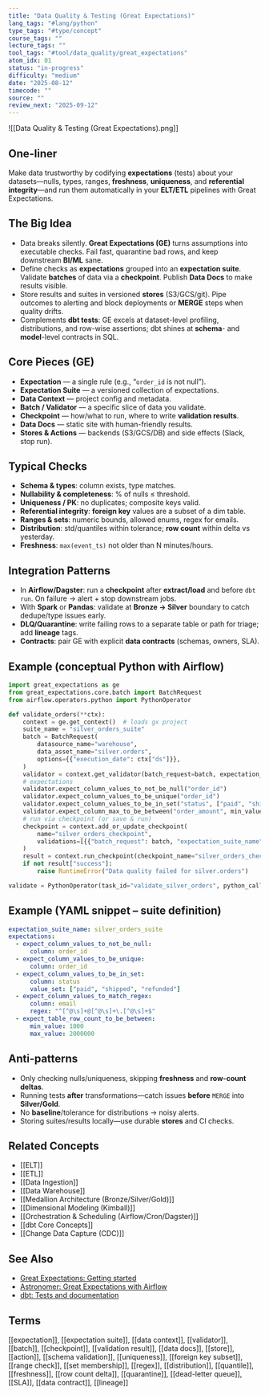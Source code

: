 ```yaml
---
title: "Data Quality & Testing (Great Expectations)"
lang_tags: "#lang/python"
type_tags: "#type/concept"
course_tags: ""
lecture_tags: ""
tool_tags: "#tool/data_quality/great_expectations"
atom_idx: 01
status: "in-progress"
difficulty: "medium"
date: "2025-08-12"
timecode: ""
source: ""
review_next: "2025-09-12"
---
```



![[Data Quality & Testing (Great Expectations).png]]

## **One-liner**
Make data trustworthy by codifying **expectations** (tests) about your datasets—nulls, types, ranges, **freshness**, **uniqueness**, and **referential integrity**—and run them automatically in your **ELT/ETL** pipelines with Great Expectations.

## The Big Idea
- Data breaks silently. **Great Expectations (GE)** turns assumptions into executable checks. Fail fast, quarantine bad rows, and keep downstream **BI/ML** sane.
- Define checks as **expectations** grouped into an **expectation suite**. Validate **batches** of data via a **checkpoint**. Publish **Data Docs** to make results visible.
- Store results and suites in versioned **stores** (S3/GCS/git). Pipe outcomes to alerting and block deployments or **MERGE** steps when quality drifts.
- Complements **dbt tests**: GE excels at dataset-level profiling, distributions, and row-wise assertions; dbt shines at **schema**- and **model**-level contracts in SQL.

## Core Pieces (GE)
- **Expectation** — a single rule (e.g., “`order_id` is not null”).  
- **Expectation Suite** — a versioned collection of expectations.  
- **Data Context** — project config and metadata.  
- **Batch / Validator** — a specific slice of data you validate.  
- **Checkpoint** — how/what to run, where to write **validation results**.  
- **Data Docs** — static site with human-friendly results.  
- **Stores & Actions** — backends (S3/GCS/DB) and side effects (Slack, stop run).

## Typical Checks
- **Schema & types**: column exists, type matches.  
- **Nullability & completeness**: % of nulls ≤ threshold.  
- **Uniqueness / PK**: no duplicates; composite keys valid.  
- **Referential integrity**: **foreign key** values are a subset of a dim table.  
- **Ranges & sets**: numeric bounds, allowed enums, regex for emails.  
- **Distribution**: std/quantiles within tolerance; **row count** within delta vs yesterday.  
- **Freshness**: `max(event_ts)` not older than N minutes/hours.

## Integration Patterns
- In **Airflow/Dagster**: run a **checkpoint** after **extract/load** and before `dbt run`. On failure → alert + stop downstream jobs.  
- With **Spark** or **Pandas**: validate at **Bronze → Silver** boundary to catch dedupe/type issues early.  
- **DLQ/Quarantine**: write failing rows to a separate table or path for triage; add **lineage** tags.  
- **Contracts**: pair GE with explicit **data contracts** (schemas, owners, SLA).

## Example (conceptual Python with Airflow)
```python
import great_expectations as ge
from great_expectations.core.batch import BatchRequest
from airflow.operators.python import PythonOperator

def validate_orders(**ctx):
    context = ge.get_context()  # loads gx project
    suite_name = "silver_orders_suite"
    batch = BatchRequest(
        datasource_name="warehouse",
        data_asset_name="silver.orders",
        options={{"execution_date": ctx["ds"]}},
    )
    validator = context.get_validator(batch_request=batch, expectation_suite_name=suite_name)
    # expectations
    validator.expect_column_values_to_not_be_null("order_id")
    validator.expect_column_values_to_be_unique("order_id")
    validator.expect_column_values_to_be_in_set("status", ["paid", "shipped", "refunded"])
    validator.expect_column_max_to_be_between("order_amount", min_value=0, max_value=100000)
    # run via checkpoint (or save & run)
    checkpoint = context.add_or_update_checkpoint(
        name="silver_orders_checkpoint",
        validations=[{{"batch_request": batch, "expectation_suite_name": suite_name}}],
    )
    result = context.run_checkpoint(checkpoint_name="silver_orders_checkpoint")
    if not result["success"]:
        raise RuntimeError("Data quality failed for silver.orders")

validate = PythonOperator(task_id="validate_silver_orders", python_callable=validate_orders)
```

## Example (YAML snippet – suite definition)
```yaml
expectation_suite_name: silver_orders_suite
expectations:
  - expect_column_values_to_not_be_null:
      column: order_id
  - expect_column_values_to_be_unique:
      column: order_id
  - expect_column_values_to_be_in_set:
      column: status
      value_set: ["paid", "shipped", "refunded"]
  - expect_column_values_to_match_regex:
      column: email
      regex: "^[^@\s]+@[^@\s]+\.[^@\s]+$"
  - expect_table_row_count_to_be_between:
      min_value: 1000
      max_value: 2000000
```

## Anti-patterns
- Only checking nulls/uniqueness, skipping **freshness** and **row-count deltas**.  
- Running tests **after** transformations—catch issues **before** `MERGE` into **Silver/Gold**.  
- No **baseline**/tolerance for distributions → noisy alerts.  
- Storing suites/results locally—use durable **stores** and CI checks.

## Related Concepts
- [[ELT]]  
- [[ETL]]  
- [[Data Ingestion]]  
- [[Data Warehouse]]  
- [[Medallion Architecture (Bronze/Silver/Gold)]]  
- [[Dimensional Modeling (Kimball)]]  
- [[Orchestration & Scheduling (Airflow/Cron/Dagster)]]  
- [[dbt Core Concepts]]  
- [[Change Data Capture (CDC)]]  

## See Also
- [Great Expectations: Getting started](https://docs.greatexpectations.io/docs/)
- [Astronomer: Great Expectations with Airflow](https://www.astronomer.io/guides/airflow-great-expectations/)
- [dbt: Tests and documentation](https://docs.getdbt.com/docs/build/tests)

## Terms
[[expectation]], [[expectation suite]], [[data context]], [[validator]], [[batch]], [[checkpoint]], [[validation result]], [[data docs]], [[store]], [[action]], [[schema validation]], [[uniqueness]], [[foreign key subset]], [[range check]], [[set membership]], [[regex]], [[distribution]], [[quantile]], [[freshness]], [[row count delta]], [[quarantine]], [[dead-letter queue]], [[SLA]], [[data contract]], [[lineage]]
